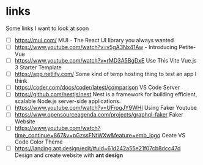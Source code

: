 # links
Some links I want to look at soon

- [ ] https://mui.com/ MUI - The React UI library you always wanted
- [ ] https://www.youtube.com/watch?v=v5gA3Nx41Aw - Introducing Petite-Vue
- [ ] https://www.youtube.com/watch?v=rMD3A5BgDxE Use This Vite Vue.js 3 Starter Template
- [ ] https://app.netlify.com/ Some kind of temp hosting thing to test an app I think
- [ ] https://coder.com/docs/coder/latest/comparison VS Code Server
- [ ] https://github.com/nestjs/nest Nest is a framework for building efficient, scalable Node.js server-side applications.
- [ ] https://www.youtube.com/watch?v=UFrogJY9WHI Using Faker Youtube
- [ ] https://www.opensourceagenda.com/projects/graphql-faker Faker Website
- [ ] https://www.youtube.com/watch?time_continue=867&v=pGzssFNtWXw&feature=emb_logo Ceate VS Code Color Theme
- [ ] https://landing.ant.design/edit/#uid=61d242a55e21f07cb8dcc47d Design and create website with **ant design**
